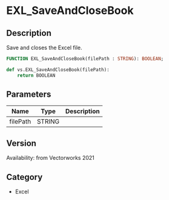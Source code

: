 # EXL_SaveAndCloseBook

## Description
Save and closes the Excel file.

```pascal
FUNCTION EXL_SaveAndCloseBook(filePath : STRING): BOOLEAN;
```

```python
def vs.EXL_SaveAndCloseBook(filePath):
    return BOOLEAN
```

## Parameters
|Name|Type|Description|
|---|---|---|
|filePath|STRING|   |

## Version
Availability: from Vectorworks 2021

## Category
* Excel

